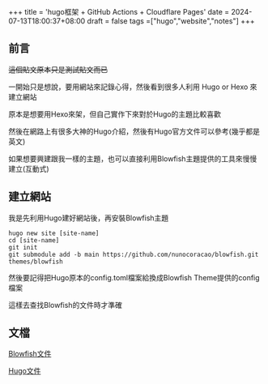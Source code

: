 +++
title = 'hugo框架 + GitHub Actions + Cloudflare Pages'
date = 2024-07-13T18:00:37+08:00
draft = false
tags =["hugo","website","notes"]
+++


## 前言
~~這個貼文原本只是測試貼文而已~~

一開始只是想說，要用網站來記錄心得，然後看到很多人利用 Hugo or Hexo 來建立網站

原本是想要用Hexo來架，但自己實作下來對於Hugo的主題比較喜歡

然後在網路上有很多大神的Hugo介紹，然後有Hugo官方文件可以參考(幾乎都是英文)

如果想要興建跟我一樣的主題，也可以直接利用Blowfish主題提供的工具來慢慢建立(互動式)

## 建立網站

我是先利用Hugo建好網站後，再安裝Blowfish主題

```
hugo new site [site-name]
cd [site-name]
git init
git submodule add -b main https://github.com/nunocoracao/blowfish.git themes/blowfish
```
然後要記得把Hugo原本的config.toml檔案給換成Blowfish Theme提供的config檔案

這樣去查找Blowfish的文件時才準確

## 文檔

[Blowfish文件](https://blowfish.page/docs/)

[Hugo文件](https://gohugo.io/documentation/)